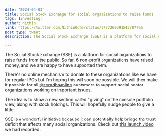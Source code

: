 ```yaml
---
date: '2024-04-08'
title: Social Stock Exchange for social organizations to raise funds
tags: [investing]
author: nithin
link: https://twitter.com/Nithin0dha/status/1777260391543787765
post_type: tweet
description: The Social Stock Exchange (SSE) is a platform for social organizations to raise funds from the public...

---
```


The Social Stock Exchange (SSE) is a platform for social organizations to raise funds from the public. So far, 6 non-profit organizations have raised money, and we are happy to have supported them.

There's no online mechanism to donate to these organizations like we have for regular IPOs but I'm hoping this will soon be possible. We will then make it possible for all [@zerodhaonline](https://twitter.com/zerodhaonline) customers to support social sector organizations working on important issues.

The idea is to show a new section called "giving" on the console portfolio view, along with stock holdings. This will hopefully nudge people to give a little.

SSE is a wonderful initiative because it can potentially help bridge the trust deficit that affects many social organizations. Check out [this launch video](https://www.youtube.com/watch?v=4vfpbL622_0) we had recorded.
